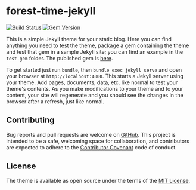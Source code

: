 # forest-time-jekyll

[![Build Status](https://travis-ci.org/claudiuconstantin/forest-time-jekyll.svg?branch=master)](https://travis-ci.org/claudiuconstantin/forest-time-jekyll)
[![Gem Version](https://badge.fury.io/rb/forest-time-jekyll.svg)](https://badge.fury.io/rb/forest-time-jekyll)

This is a simple Jekyll theme for your static blog. Here you can find anything you need to test the theme, package a gem containing the theme and test that gem in a sample Jekyll site; you can find an example in the `test-gem` folder. The published gem is [here](https://rubygems.org/gems/forest-time-jekyll/versions/0.1.0.pre.beta).

To get started just run `bundle`, then `bundle exec jekyll serve` and open your browser at `http://localhost:4000`. This starts a Jekyll server using your theme. Add pages, documents, data, etc. like normal to test your theme's contents. As you make modifications to your theme and to your content, your site will regenerate and you should see the changes in the browser after a refresh, just like normal.

## Contributing

Bug reports and pull requests are welcome on [GitHub](https://github.com/claudiuconstantin/forest-time-jekyll/issues). This project is intended to be a safe, welcoming space for collaboration, and contributors are expected to adhere to the [Contributor Covenant](https://contributor-covenant.org) code of conduct.

## License

The theme is available as open source under the terms of the [MIT License](https://opensource.org/licenses/MIT).


